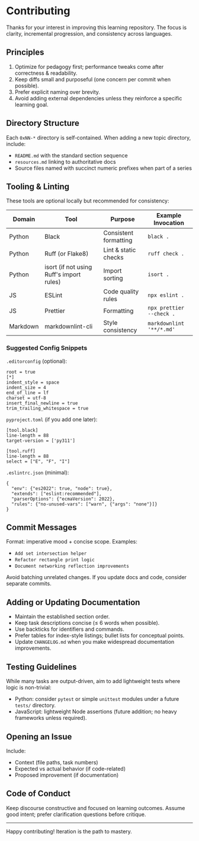 # Contributing

Thanks for your interest in improving this learning repository. The focus is clarity, incremental progression, and consistency across languages.

## Principles

1. Optimize for pedagogy first; performance tweaks come after correctness & readability.
2. Keep diffs small and purposeful (one concern per commit when possible).
3. Prefer explicit naming over brevity.
4. Avoid adding external dependencies unless they reinforce a specific learning goal.

## Directory Structure

Each `0xNN-*` directory is self‑contained. When adding a new topic directory, include:

- `README.md` with the standard section sequence
- `resources.md` linking to authoritative docs
- Source files named with succinct numeric prefixes when part of a series

## Tooling & Linting

These tools are optional locally but recommended for consistency:

| Domain   | Tool                                     | Purpose               | Example Invocation       |
| -------- | ---------------------------------------- | --------------------- | ------------------------ |
| Python   | Black                                    | Consistent formatting | `black .`                |
| Python   | Ruff (or Flake8)                         | Lint & static checks  | `ruff check .`           |
| Python   | isort (if not using Ruff's import rules) | Import sorting        | `isort .`                |
| JS       | ESLint                                   | Code quality rules    | `npx eslint .`           |
| JS       | Prettier                                 | Formatting            | `npx prettier --check .` |
| Markdown | markdownlint-cli                         | Style consistency     | `markdownlint '**/*.md'` |

### Suggested Config Snippets

`.editorconfig` (optional):

```
root = true
[*]
indent_style = space
indent_size = 4
end_of_line = lf
charset = utf-8
insert_final_newline = true
trim_trailing_whitespace = true
```

`pyproject.toml` (if you add one later):

```
[tool.black]
line-length = 88
target-version = ['py311']

[tool.ruff]
line-length = 88
select = ["E", "F", "I"]
```

`.eslintrc.json` (minimal):

```
{
  "env": {"es2022": true, "node": true},
  "extends": ["eslint:recommended"],
  "parserOptions": {"ecmaVersion": 2022},
  "rules": {"no-unused-vars": ["warn", {"args": "none"}]}
}
```

## Commit Messages

Format: imperative mood + concise scope.
Examples:

- `Add set intersection helper`
- `Refactor rectangle print logic`
- `Document networking reflection improvements`

Avoid batching unrelated changes. If you update docs and code, consider separate commits.

## Adding or Updating Documentation

- Maintain the established section order.
- Keep task descriptions concise (≤ 6 words when possible).
- Use backticks for identifiers and commands.
- Prefer tables for index-style listings; bullet lists for conceptual points.
- Update `CHANGELOG.md` when you make widespread documentation improvements.

## Testing Guidelines

While many tasks are output-driven, aim to add lightweight tests where logic is non-trivial:

- Python: consider `pytest` or simple `unittest` modules under a future `tests/` directory.
- JavaScript: lightweight Node assertions (future addition; no heavy frameworks unless required).

## Opening an Issue

Include:

- Context (file paths, task numbers)
- Expected vs actual behavior (if code-related)
- Proposed improvement (if documentation)

## Code of Conduct

Keep discourse constructive and focused on learning outcomes. Assume good intent; prefer clarification questions before critique.

---

Happy contributing! Iteration is the path to mastery.

